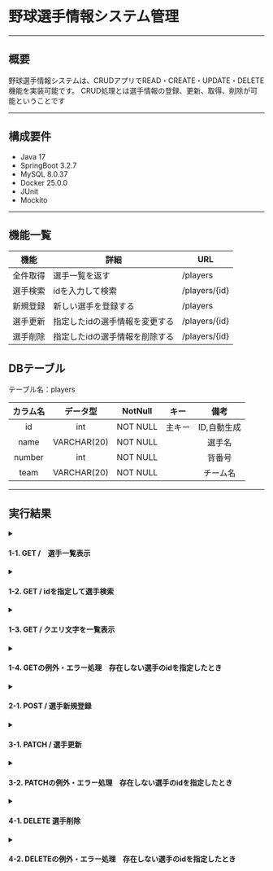 # 野球選手情報システム管理

***

## 概要

野球選手情報システムは、CRUDアプリでREAD・CREATE・UPDATE・DELETE機能を実装可能です。
CRUD処理とは選手情報の登録、更新、取得、削除が可能ということです

---

## 構成要件

* Java 17
* SpringBoot 3.2.7
* MySQL 8.0.37
* Docker 25.0.0
* JUnit
* Mockito

---

## 機能一覧

| 機能   | 詳細               | URL           |
|------|------------------|---------------|
| 全件取得 | 選手一覧を返す          | /players      |
| 選手検索 | idを入力して検索        | /players/{id} |
| 新規登録 | 新しい選手を登録する       | /players      |
| 選手更新 | 指定したidの選手情報を変更する | /players/{id} |
| 選手削除 | 指定したidの選手情報を削除する | /players/{id} |

## DBテーブル

テーブル名：players

| **カラム名** |  **データ型**   | **NotNull** | **キー** | **備考**  |
|:--------:|:-----------:|:-----------:|:------:|:-------:|
|    id    |     int     |  NOT NULL   |  主キー   | ID,自動生成 |
|   name   | VARCHAR(20) |  NOT NULL   |        |   選手名   |
|  number  |     int     |  NOT NULL   |        |   背番号   |
|   team   | VARCHAR(20) |  NOT NULL   |        |  チーム名   |

---

## 実行結果


<details>
<summary><h4> 1-1. GET /　選手一覧表示 </h4></summary>
  
![スクリーンショット 2024-07-08 220118 all1](https://github.com/sugahikaru/sanple1/assets/163830579/116d6202-1174-4639-a8ff-2594b1930bde)

</details>
<details>
<summary><h4> 1-2. GET / idを指定して選手検索 </h4></summary>

![スクリーンショット 2024-07-08 220038 get3](https://github.com/sugahikaru/sanple1/assets/163830579/9fc65e5c-e7fa-4767-9f15-ffc27d91cedf)

</details>

<details>
<summary><h4> 1-3. GET / クエリ文字を一覧表示 </h4></summary>
  
![スクリーンショット 2024-07-08 220453 クエリ文字](https://github.com/sugahikaru/sanple1/assets/163830579/3d3e6c05-8c6b-4276-bd2f-7b7961ee6097)


</details>
<details>
<summary><h4> 1-4. GETの例外・エラー処理　存在しない選手のidを指定したとき </h4></summary>

![スクリーンショット 2024-07-08 221120 get 例外](https://github.com/sugahikaru/sanple1/assets/163830579/33f1a56b-df9c-4585-a156-83d4cbdcf7e5)

</details>
<details>
<summary><h4> 2-1. POST / 選手新規登録</h4></summary>

![sq](https://github.com/sugahikaru/sanple1/assets/163830579/cf8523b2-0910-4429-8a16-30ee897ef7e9)

</details>
<details>
<summary><h4> 3-1. PATCH / 選手更新</h4></summary>

![スクリーンショット 2024-06-17 174402 sss](https://github.com/sugahikaru/sanple1/assets/163830579/93fe8d8a-7e83-495a-9772-361555ed751d)

</details>
<details>
<summary><h4> 3-2. PATCHの例外・エラー処理　存在しない選手のidを指定したとき　</h4></summary>

![スクリーンショット 2024-06-17 215530 SSSS](https://github.com/sugahikaru/sanple1/assets/163830579/89ccce6a-7e46-4b37-bb8f-61c5001b7f16)

</details>

<details>
<summary><h4>4-1. DELETE  選手削除</h4></summary>
  
![スクリーンショット 2024-07-08 221530 削除](https://github.com/sugahikaru/sanple1/assets/163830579/fb9a47d2-0518-4545-9ee4-dceb6530483f)

</details>
<details>
<summary><h4>4-2. DELETEの例外・エラー処理　存在しない選手のidを指定したとき　</h4></summary>

![スクリーンショット 2024-07-08 221209 削除例外](https://github.com/sugahikaru/sanple1/assets/163830579/59dad3c5-e8a0-4bba-aff1-6b4878dd8e19)

</details>
